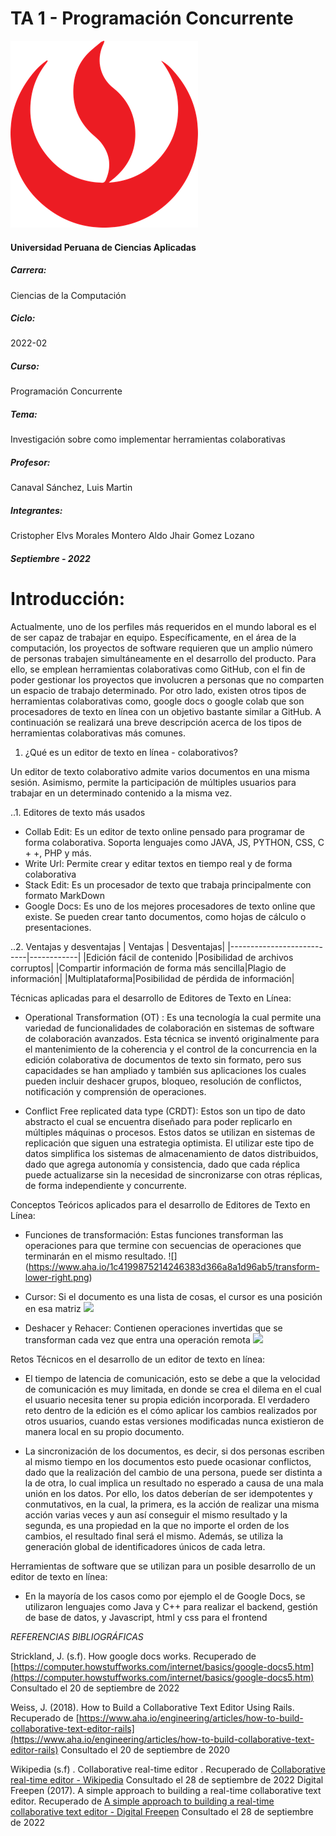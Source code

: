# TA 1 - Programación Concurrente

![](https://github.com/aelvismorales/TA_PrograConcurrente/blob/main/Assets/upc_logo.png)
#### Universidad Peruana de Ciencias Aplicadas
##### Carrera:
 Ciencias de la Computación
 ##### Ciclo:
 2022-02
 ##### Curso:
 Programación Concurrente
 ##### Tema:
 Investigación sobre como implementar herramientas colaborativas
 ##### Profesor:
 Canaval Sánchez, Luis Martin
 ##### Integrantes:
  Cristopher Elvs Morales Montero 
  Aldo Jhair Gomez Lozano
  ##### Septiembre - 2022

Introducción:
============

Actualmente, uno de los perfiles más requeridos en el mundo laboral es el de ser capaz de trabajar en equipo. Específicamente, en el área de la computación, los proyectos de software requieren que un amplio número de personas trabajen simultáneamente en el desarrollo del producto. Para ello, se emplean herramientas colaborativas como GitHub, con el fin de poder gestionar los proyectos que involucren a personas que no comparten un espacio de trabajo determinado. Por otro lado, existen otros tipos de herramientas colaborativas como, google docs o google colab que son procesadores de texto en línea con un objetivo bastante similar a GitHub. A continuación se realizará una breve descripción acerca de los tipos de herramientas colaborativas más comunes.

1. ¿Qué es un editor de texto en línea - colaborativos?

Un editor de texto colaborativo admite varios documentos en una misma sesión. Asimismo, permite la participación de múltiples usuarios para trabajar en un determinado contenido a la misma vez.

..1. Editores de texto más usados
* Collab Edit: Es un editor de texto online pensado para programar de forma colaborativa. Soporta lenguajes como JAVA, JS, PYTHON, CSS, C + +, PHP y más. 
* Write Url: Permite crear y editar textos en tiempo real y de forma colaborativa
* Stack Edit: Es un procesador de texto que trabaja principalmente con formato MarkDown
* Google Docs: Es uno de los mejores procesadores de texto online que existe. Se pueden crear tanto documentos, como hojas de cálculo o presentaciones.

..2. Ventajas y desventajas
| Ventajas                  | Desventajas|
|---------------------------|------------|
|Edición fácil de contenido |Posibilidad de archivos corruptos|
|Compartir información de forma más sencilla|Plagio de información|
|Multiplataforma|Posibilidad de pérdida de información|

Técnicas aplicadas para el desarrollo de Editores de Texto en Línea:
* Operational Transformation (OT) : Es una tecnología la cual permite una variedad de funcionalidades de colaboración en sistemas de software de colaboración avanzados.  Esta técnica se inventó originalmente para el mantenimiento de la coherencia y el control de la concurrencia en la edición colaborativa de documentos de texto sin formato, pero sus capacidades se han ampliado y también sus aplicaciones los cuales pueden incluir deshacer grupos, bloqueo, resolución de conflictos, notificación y comprensión de operaciones.

* Conflict Free replicated data type (CRDT): Estos son un tipo de dato abstracto el cual se encuentra diseñado para poder replicarlo en múltiples máquinas o procesos. Estos datos se utilizan en sistemas de replicación que siguen una estrategia optimista.
El utilizar este tipo de datos simplifica los sistemas de almacenamiento de datos distribuidos, dado que agrega autonomía y consistencia, dado que cada réplica puede actualizarse sin la necesidad de sincronizarse con otras réplicas, de forma independiente y concurrente.

Conceptos Teóricos aplicados para el desarrollo de Editores de Texto en Línea:
* Funciones de transformación: Estas funciones transforman las operaciones para que termine con secuencias de operaciones que terminarán en el mismo resultado.
![] (https://www.aha.io/1c4199875214246383d366a8a1d96ab5/transform-lower-right.png)

* Cursor: Si el documento es una lista de cosas, el cursor es una posición en esa matriz
![](https://www.aha.io/2580497c48afc8f4e42e7c26937c5ae5/cursor-position-1.png)

* Deshacer y Rehacer: Contienen operaciones invertidas que se transforman cada vez que entra una operación remota
![](https://www.aha.io/f2d50e520c0fbf9b101cf10f82f6fccb/undo-remove-s-4.png)

Retos Técnicos en el desarrollo de un editor de texto en línea:

* El tiempo de latencia de comunicación, esto se debe a que la velocidad de comunicación es muy limitada, en donde se crea el dilema en el cual el usuario necesita tener su propia edición incorporada. El verdadero reto dentro de la edición es el cómo aplicar los cambios realizados por otros usuarios, cuando estas versiones modificadas nunca existieron de manera local en su propio documento.

* La sincronización de los documentos, es decir, si dos personas escriben al mismo tiempo en los documentos esto puede ocasionar conflictos, dado que la realización del cambio de una persona, puede ser distinta a la de otra, lo cual implica un resultado no esperado a causa de una mala unión en los datos. Por ello, los datos deberían de ser idempotentes y conmutativos, en la cual, la primera, es la acción de realizar una misma acción varias veces y aun así conseguir el mismo resultado y la segunda, es una propiedad en la que no importe el orden de los cambios, el resultado final será el mismo. Además, se utiliza la generación global de identificadores únicos de cada letra.

Herramientas de software que se utilizan para un posible desarrollo de un editor de texto en línea:
* En la mayoría de los casos como por ejemplo el de Google Docs, se utilizaron lenguajes como Java y C++ para realizar el backend, gestión de base de datos, y Javascript, html y css para el frontend

_REFERENCIAS BIBLIOGRÁFICAS_


Strickland, J. (s.f). How google docs works. Recuperado de [https://computer.howstuffworks.com/internet/basics/google-docs5.htm](https://computer.howstuffworks.com/internet/basics/google-docs5.htm) Consultado el 20 de septiembre de 2022

Weiss, J. (2018). How to Build a Collaborative Text Editor Using Rails. Recuperado de  [https://www.aha.io/engineering/articles/how-to-build-collaborative-text-editor-rails](https://www.aha.io/engineering/articles/how-to-build-collaborative-text-editor-rails) Consultado el 20 de septiembre de 2020

Wikipedia (s.f) . Collaborative real-time editor . Recuperado de [Collaborative real-time editor - Wikipedia](https://en.wikipedia.org/wiki/Collaborative_real-time_editor)  Consultado el 28 de septiembre de 2022
Digital Freepen (2017).  A simple approach to building a real-time collaborative text editor. Recuperado de [A simple approach to building a real-time collaborative text editor - Digital Freepen](https://digitalfreepen.com/2017/10/06/simple-real-time-collaborative-text-editor.html) Consultado el 28 de septiembre de 2022

